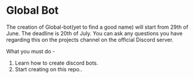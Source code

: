 # Global Bot

The creation of Global-bot(yet to find a good name) will start from 29th of June. The deadline is 20th of July. You can ask any questions you have regarding this on the projects channel on the official Discord server.

What you must do - 
1. Learn how to create discord bots.
2. Start creating on this repo..
